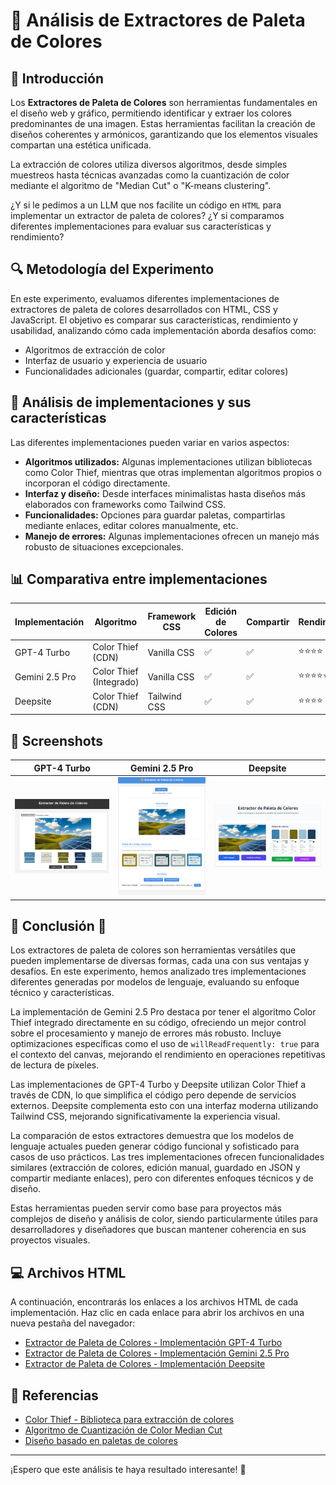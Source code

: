 # 🎨 Análisis de Extractores de Paleta de Colores

## 📌 Introducción

Los **Extractores de Paleta de Colores** son herramientas fundamentales en el diseño web y gráfico, permitiendo identificar y extraer los colores predominantes de una imagen. Estas herramientas facilitan la creación de diseños coherentes y armónicos, garantizando que los elementos visuales compartan una estética unificada.

La extracción de colores utiliza diversos algoritmos, desde simples muestreos hasta técnicas avanzadas como la cuantización de color mediante el algoritmo de "Median Cut" o "K-means clustering".

¿Y si le pedimos a un LLM que nos facilite un código en `HTML` para implementar un extractor de paleta de colores? ¿Y si comparamos diferentes implementaciones para evaluar sus características y rendimiento?

## 🔍 Metodología del Experimento

En este experimento, evaluamos diferentes implementaciones de extractores de paleta de colores desarrollados con HTML, CSS y JavaScript. El objetivo es comparar sus características, rendimiento y usabilidad, analizando cómo cada implementación aborda desafíos como:

- Algoritmos de extracción de color
- Interfaz de usuario y experiencia de usuario
- Funcionalidades adicionales (guardar, compartir, editar colores)

## 🔎 Análisis de implementaciones y sus características

Las diferentes implementaciones pueden variar en varios aspectos:

- **Algoritmos utilizados:** Algunas implementaciones utilizan bibliotecas como Color Thief, mientras que otras implementan algoritmos propios o incorporan el código directamente.
- **Interfaz y diseño:** Desde interfaces minimalistas hasta diseños más elaborados con frameworks como Tailwind CSS.
- **Funcionalidades:** Opciones para guardar paletas, compartirlas mediante enlaces, editar colores manualmente, etc.
- **Manejo de errores:** Algunas implementaciones ofrecen un manejo más robusto de situaciones excepcionales.

## 📊 Comparativa entre implementaciones

| Implementación        | Algoritmo            | Framework CSS | Edición de Colores | Compartir | Rendimiento |
| --------------------- | -------------------- | ------------ | ------------------ | --------- | ----------- |
| GPT-4 Turbo           | Color Thief (CDN)    | Vanilla CSS  | ✅                 | ✅        | ⭐⭐⭐⭐       |
| Gemini 2.5 Pro        | Color Thief (Integrado)| Vanilla CSS  | ✅                 | ✅        | ⭐⭐⭐⭐⭐     |
| Deepsite              | Color Thief (CDN)    | Tailwind CSS | ✅                 | ✅        | ⭐⭐⭐⭐       |

## 📸 Screenshots

| GPT-4 Turbo | Gemini 2.5 Pro | Deepsite |
|:-----:|:----------:|:---------:|
| ![GPT-4 Turbo](images/GPT_4_Turbo.png) | ![Gemini 2.5 Pro](images/Gemini_2.5_Pro_Preview_03_25.png) | ![Deepsite](images/Deepsite.png) |

## 📜 Conclusión 🤔

Los extractores de paleta de colores son herramientas versátiles que pueden implementarse de diversas formas, cada una con sus ventajas y desafíos. En este experimento, hemos analizado tres implementaciones diferentes generadas por modelos de lenguaje, evaluando su enfoque técnico y características.

La implementación de Gemini 2.5 Pro destaca por tener el algoritmo Color Thief integrado directamente en su código, ofreciendo un mejor control sobre el procesamiento y manejo de errores más robusto. Incluye optimizaciones específicas como el uso de `willReadFrequently: true` para el contexto del canvas, mejorando el rendimiento en operaciones repetitivas de lectura de píxeles.

Las implementaciones de GPT-4 Turbo y Deepsite utilizan Color Thief a través de CDN, lo que simplifica el código pero depende de servicios externos. Deepsite complementa esto con una interfaz moderna utilizando Tailwind CSS, mejorando significativamente la experiencia visual.

La comparación de estos extractores demuestra que los modelos de lenguaje actuales pueden generar código funcional y sofisticado para casos de uso prácticos. Las tres implementaciones ofrecen funcionalidades similares (extracción de colores, edición manual, guardado en JSON y compartir mediante enlaces), pero con diferentes enfoques técnicos y de diseño.

Estas herramientas pueden servir como base para proyectos más complejos de diseño y análisis de color, siendo particularmente útiles para desarrolladores y diseñadores que buscan mantener coherencia en sus proyectos visuales.

## 💻 Archivos HTML

A continuación, encontrarás los enlaces a los archivos HTML de cada implementación. Haz clic en cada enlace para abrir los archivos en una nueva pestaña del navegador:

- <a href="extractor_paleta_colores_GPT_4_Turbo.html" target="_blank">Extractor de Paleta de Colores - Implementación GPT-4 Turbo</a>
- <a href="extractor_paleta_colores_Gemini_2.5_Pro_Preview_03_25.html" target="_blank">Extractor de Paleta de Colores - Implementación Gemini 2.5 Pro</a>
- <a href="extractor_paleta_colores_Deepsite.html" target="_blank">Extractor de Paleta de Colores - Implementación Deepsite</a>

## 🔗 Referencias

- [Color Thief - Biblioteca para extracción de colores](https://lokeshdhakar.com/projects/color-thief/)
- [Algoritmo de Cuantización de Color Median Cut](https://en.wikipedia.org/wiki/Median_cut)
- [Diseño basado en paletas de colores](https://www.smashingmagazine.com/2016/04/web-developer-guide-color/)

---

¡Espero que este análisis te haya resultado interesante! 🚀

